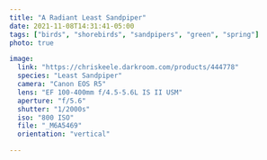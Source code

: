 ```yaml
---
title: "A Radiant Least Sandpiper"
date: 2021-11-08T14:31:41-05:00
tags: ["birds", "shorebirds", "sandpipers", "green", "spring"]
photo: true

image:
  link: "https://chriskeele.darkroom.com/products/444778"
  species: "Least Sandpiper"
  camera: "Canon EOS R5"
  lens: "EF 100-400mm f/4.5-5.6L IS II USM"
  aperture: "f/5.6"
  shutter: "1/2000s"
  iso: "800 ISO"
  file: "_M6A5469"
  orientation: "vertical"

---
```

